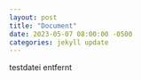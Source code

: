 ```yaml
---
layout: post
title: "Document"
date: 2023-05-07 08:00:00 -0500
categories: jekyll update
---
```


testdatei entfernt  
